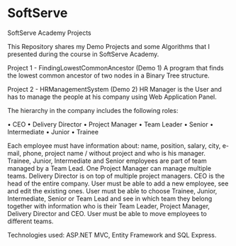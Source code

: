 # SoftServe
SoftServe Academy Projects

This Repository shares my Demo Projects and some Algorithms that I presented during the course in SoftServe Academy.

Project 1 - FindingLowestCommonAncestor (Demo 1)
A program that finds the lowest common ancestor of two nodes in a Binary Tree structure.

Project 2 - HRManagementSystem (Demo 2)
HR Manager is the User and has to manage the people at his company using Web Application Panel.

The hierarchy in the company includes the following roles:

•	CEO
•	Delivery Director
•	Project Manager
•	Team Leader
•	Senior
•	Intermediate
•	Junior
•	Trainee

Each employee must have information about: name, position, salary, city, e-mail, phone, project name / without project and who is his manager.
Trainee, Junior, Intermediate and Senior employees are part of team managed by a Team Lead. One Project Manager can manage multiple teams. Delivery Director is on top of multiple project managers. CEO is the head of the entire company.
User must be able to add a new employee, see and edit the existing ones.
User must be able to choose Trainee, Junior, Intermediate, Senior or Team Lead and see in which team they belong together with information who is their Team Leader, Project Manager, Delivery Director and CEO.
User must be able to move employees to different teams.

Technologies used: ASP.NET MVC, Entity Framework and SQL Express.
